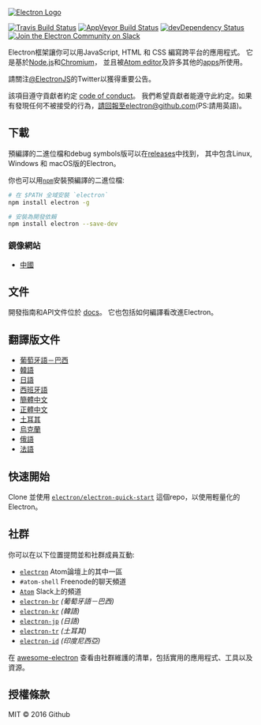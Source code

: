 [![Electron Logo](https://electron.atom.io/images/electron-logo.svg)](https://electron.atom.io/)

[![Travis Build Status](https://travis-ci.org/electron/electron.svg?branch=master)](https://travis-ci.org/electron/electron)
[![AppVeyor Build Status](https://ci.appveyor.com/api/projects/status/kvxe4byi7jcxbe26/branch/master?svg=true)](https://ci.appveyor.com/project/Atom/electron)
[![devDependency Status](https://david-dm.org/electron/electron/dev-status.svg)](https://david-dm.org/electron/electron?type=dev)
[![Join the Electron Community on Slack](http://atom-slack.herokuapp.com/badge.svg)](http://atom-slack.herokuapp.com/)

Electron框架讓你可以用JavaScript, HTML 和 CSS 編寫跨平台的應用程式。
它是基於[Node.js](https://nodejs.org/)和[Chromium](http://www.chromium.org)，
並且被[Atom editor](https://github.com/atom/atom)及許多其他的[apps](https://electron.atom.io/apps)所使用。

請關注[@ElectronJS](https://twitter.com/electronjs)的Twitter以獲得重要公告。

該項目遵守貢獻者約定 [code of conduct](CODE_OF_CONDUCT.md)。
我們希望貢獻者能遵守此約定。如果有發現任何不被接受的行為，請回報至electron@github.com(PS:請用英語)。

## 下載

預編譯的二進位檔和debug symbols版可以在[releases](https://github.com/electron/electron/releases)中找到，
其中包含Linux, Windows 和 macOS版的Electron。

你也可以用[`npm`](https://docs.npmjs.com/)安裝預編譯的二進位檔:

```sh
# 在 $PATH 全域安裝 `electron`
npm install electron -g

# 安裝為開發依賴
npm install electron --save-dev
```

### 鏡像網站

- [中國](https://npm.taobao.org/mirrors/electron)

## 文件

開發指南和API文件位於
[docs](https://github.com/electron/electron/tree/master/docs)。
它也包括如何編譯看改進Electron。

## 翻譯版文件

- [葡萄牙語－巴西](https://github.com/electron/electron/tree/master/docs-translations/pt-BR)
- [韓語](https://github.com/electron/electron/tree/master/docs-translations/ko-KR)
- [日語](https://github.com/electron/electron/tree/master/docs-translations/jp)
- [西班牙語](https://github.com/electron/electron/tree/master/docs-translations/es)
- [簡體中文](https://github.com/electron/electron/tree/master/docs-translations/zh-CN)
- [正體中文](https://github.com/electron/electron/tree/master/docs-translations/zh-TW)
- [土耳其](https://github.com/electron/electron/tree/master/docs-translations/tr-TR)
- [烏克蘭](https://github.com/electron/electron/tree/master/docs-translations/uk-UA)
- [俄語](https://github.com/electron/electron/tree/master/docs-translations/ru-RU)
- [法語](https://github.com/electron/electron/tree/master/docs-translations/fr-FR)

## 快速開始

Clone 並使用 [`electron/electron-quick-start`](https://github.com/electron/electron-quick-start)
這個repo，以使用輕量化的Electron。

## 社群

你可以在以下位置提問並和社群成員互動:
- [`electron`](http://discuss.atom.io/c/electron) Atom論壇上的其中一區
- `#atom-shell` Freenode的聊天頻道
- [`Atom`](http://atom-slack.herokuapp.com/) Slack上的頻道
- [`electron-br`](https://electron-br.slack.com) *(葡萄牙語－巴西)*
- [`electron-kr`](http://www.meetup.com/electron-kr/) *(韓語)*
- [`electron-jp`](https://electron-jp-slackin.herokuapp.com/) *(日語)*
- [`electron-tr`](http://www.meetup.com/Electron-JS-Istanbul/) *(土耳其)*
- [`electron-id`](https://electron-id.slack.com) *(印度尼西亞)*

在 [awesome-electron](https://github.com/sindresorhus/awesome-electron)
查看由社群維護的清單，包括實用的應用程式、工具以及資源。

## 授權條款

MIT © 2016 Github

